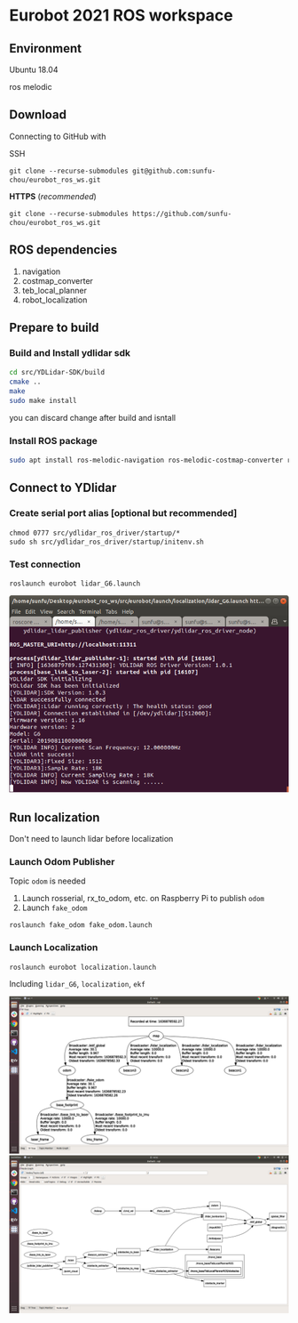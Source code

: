 # Eurobot 2021 ROS workspace

## Environment
Ubuntu 18.04

ros melodic
## Download

Connecting to GitHub with 

SSH
```
git clone --recurse-submodules git@github.com:sunfu-chou/eurobot_ros_ws.git
```
**HTTPS** (*recommended*)
```
git clone --recurse-submodules https://github.com/sunfu-chou/eurobot_ros_ws.git
```

## ROS dependencies 
1. navigation
2. costmap_converter
3. teb_local_planner
4. robot_localization

## Prepare to build

### Build and Install ydlidar sdk

```bash
cd src/YDLidar-SDK/build
cmake ..
make
sudo make install
```

you can discard change after build and isntall

### Install ROS package

```bash
sudo apt install ros-melodic-navigation ros-melodic-costmap-converter ros-melodic-teb-local-planner ros-melodic-robot-localization
```

## Connect to YDlidar 

### Create serial port alias [optional but recommended]
```
chmod 0777 src/ydlidar_ros_driver/startup/*
sudo sh src/ydlidar_ros_driver/startup/initenv.sh
```

### Test connection
```
roslaunch eurobot lidar_G6.launch
```
![](/doc/connection_to_lidar.png)

## Run localization

Don't need to launch lidar before localization
### Launch Odom Publisher

Topic `odom` is needed
1. Launch rosserial, rx_to_odom, etc. on Raspberry Pi to publish `odom`
2. Launch `fake_odom`
```
roslaunch fake_odom fake_odom.launch
```

### Launch Localization
```
roslaunch eurobot localization.launch
```
Including `lidar_G6`, `localization`, `ekf`

![](doc/tf_tree.png)
![](doc/node_graph.png)
